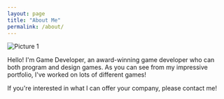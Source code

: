 ```yaml
---
layout: page
title: "About Me"
permalink: /about/
---
```


![Picture 1](/assets/gda_images/about_poost/1.png)

Hello! I'm Game Developer, an award-winning game developer who can both program and design games. As you can see from my impressive portfolio, I've worked on lots of different games!

If you're interested in what I can offer your company, please contact me!
